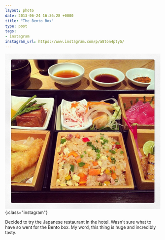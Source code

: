 ```yaml
---
layout: photo
date: 2013-06-24 16:36:28 +0000
title: "The Bento Box"
type: post
tags:
- instagram
instagram_url: https://www.instagram.com/p/a8ton4ptyG/
---
```


![Instagram - a8ton4ptyG](/img/a8ton4ptyG.jpg){:class="instagram"}

Decided to try the Japanese restaurant in the hotel. Wasn't sure what to have so went for the Bento box. My word, this thing is huge and incredibly tasty.
